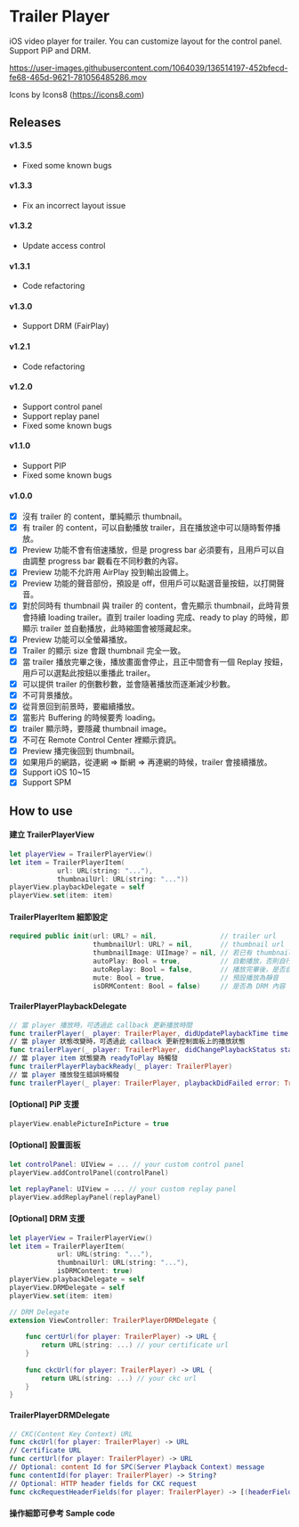 # Trailer Player
iOS video player for trailer. You can customize layout for the control panel.
Support PiP and DRM. 

https://user-images.githubusercontent.com/1064039/136514197-452bfecd-fe68-465d-9621-781056485286.mov

Icons by Icons8 (https://icons8.com)

## Releases
#### v1.3.5
- Fixed some known bugs

#### v1.3.3
- Fix an incorrect layout issue

#### v1.3.2
- Update access control

#### v1.3.1
- Code refactoring

#### v1.3.0
- Support DRM (FairPlay)

#### v1.2.1
- Code refactoring

#### v1.2.0
- Support control panel
- Support replay panel
- Fixed some known bugs

#### v1.1.0
- Support PIP
- Fixed some known bugs

#### v1.0.0
- [x] 沒有 trailer 的 content，單純顯示 thumbnail。
- [x] 有 trailer 的 content，可以自動播放 trailer，且在播放途中可以隨時暫停播放。
- [x] Preview 功能不會有倍速播放，但是 progress bar 必須要有，且用戶可以自由調整 progress bar 觀看在不同秒數的內容。
- [x] Preview 功能不允許用 AirPlay 投到輸出設備上。
- [x] Preview 功能的聲音部份，預設是 off，但用戶可以點選音量按鈕，以打開聲音。
- [x] 對於同時有 thumbnail 與 trailer 的 content，會先顯示 thumbnail，此時背景會持續 loading trailer。直到 trailer loading 完成、ready to play 的時候，即顯示 trailer 並自動播放，此時縮圖會被隱藏起來。
- [x] Preview 功能可以全螢幕播放。
- [x] Trailer 的顯示 size 會跟 thumbnail 完全一致。
- [x] 當 trailer 播放完畢之後，播放畫面會停止，且正中間會有一個 Replay 按鈕，用戶可以選點此按鈕以重播此 trailer。
- [x] 可以提供 trailer 的倒數秒數，並會隨著播放而逐漸減少秒數。
- [x] 不可背景播放。
- [x] 從背景回到前景時，要繼續播放。
- [x] 當影片 Buffering 的時候要秀 loading。
- [x] trailer 顯示時，要隱藏 thumbnail image。
- [x] 不可在 Remote Control Center 裡顯示資訊。
- [x] Preview 播完後回到 thumbnail。
- [x] 如果用戶的網路，從連網 => 斷網 => 再連網的時候，trailer 會接續播放。
- [x] Support iOS 10~15
- [x] Support SPM

## How to use
#### 建立 TrailerPlayerView
```swift
let playerView = TrailerPlayerView()
let item = TrailerPlayerItem(
            url: URL(string: "..."),
            thumbnailUrl: URL(string: "..."))
playerView.playbackDelegate = self
playerView.set(item: item)
```
#### TrailerPlayerItem 細節設定
```swift
required public init(url: URL? = nil,                // trailer url
                     thumbnailUrl: URL? = nil,       // thumbnail url
                     thumbnailImage: UIImage? = nil, // 若已有 thumbnail 圖片時，可直接提供 
                     autoPlay: Bool = true,          // 自動播放，否則自行呼叫 play()
                     autoReplay: Bool = false,       // 播放完畢後，是否自動重新播放
                     mute: Bool = true,              // 預設播放為靜音
                     isDRMContent: Bool = false)     // 是否為 DRM 內容
```
#### TrailerPlayerPlaybackDelegate
```swift
// 當 player 播放時，可透過此 callback 更新播放時間
func trailerPlayer(_ player: TrailerPlayer, didUpdatePlaybackTime time: TimeInterval)
// 當 player 狀態改變時，可透過此 callback 更新控制面板上的播放狀態
func trailerPlayer(_ player: TrailerPlayer, didChangePlaybackStatus status: TrailerPlayerPlaybackStatus)
// 當 player item 狀態變為 readyToPlay 時觸發
func trailerPlayerPlaybackReady(_ player: TrailerPlayer)
// 當 player 播放發生錯誤時觸發
func trailerPlayer(_ player: TrailerPlayer, playbackDidFailed error: TrailerPlayerPlaybackError)
```
#### [Optional] PiP 支援
```swift
playerView.enablePictureInPicture = true
```
#### [Optional] 設置面板
```swift
let controlPanel: UIView = ... // your custom control panel
playerView.addControlPanel(controlPanel)

let replayPanel: UIView = ... // your custom replay panel
playerView.addReplayPanel(replayPanel)
```
#### [Optional] DRM 支援
```swift
let playerView = TrailerPlayerView()
let item = TrailerPlayerItem(
            url: URL(string: "..."),
            thumbnailUrl: URL(string: "..."),
            isDRMContent: true)
playerView.playbackDelegate = self
playerView.DRMDelegate = self
playerView.set(item: item)

// DRM Delegate
extension ViewController: TrailerPlayerDRMDelegate {
    
    func certUrl(for player: TrailerPlayer) -> URL {
        return URL(string: ...) // your certificate url
    }
    
    func ckcUrl(for player: TrailerPlayer) -> URL {
        return URL(string: ...) // your ckc url
    }
}
```
#### TrailerPlayerDRMDelegate
```swift
// CKC(Content Key Context) URL
func ckcUrl(for player: TrailerPlayer) -> URL
// Certificate URL
func certUrl(for player: TrailerPlayer) -> URL
// Optional: content Id for SPC(Server Playback Context) message
func contentId(for player: TrailerPlayer) -> String?
// Optional: HTTP header fields for CKC request
func ckcRequestHeaderFields(for player: TrailerPlayer) -> [(headerField: String, value: String)]?
```
#### 操作細節可參考 Sample code
